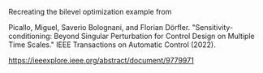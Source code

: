 Recreating the bilevel optimization example from 

Picallo, Miguel, Saverio Bolognani, and Florian Dörfler. "Sensitivity-conditioning: Beyond Singular Perturbation for Control Design on Multiple Time Scales." IEEE Transactions on Automatic Control (2022).

https://ieeexplore.ieee.org/abstract/document/9779971